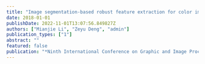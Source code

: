 ```yaml
---
title: "Image segmentation-based robust feature extraction for color image watermarking"
date: 2018-01-01
publishDate: 2022-11-01T13:07:56.849827Z
authors: ["Mianjie Li", "Zeyu Deng", "admin"]
publication_types: ["1"]
abstract: ""
featured: false
publication: "*Ninth International Conference on Graphic and Image Processing (ICGIP 2017)*"
---
```


